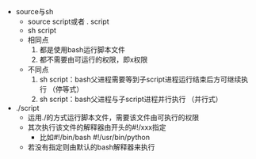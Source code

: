 * source与sh
    * source script或者 . script
    * sh script
    * 相同点
        1. 都是使用bash运行脚本文件
        2. 都不需要由可运行的权限，即x权限
    * 不同点
        1. sh script：bash父进程需要等到子script进程运行结束后方可继续执行 （停等式）
        2. sh script：bash父进程与子script进程并行执行  （并行式）
* ./script
    * 运用./的方式运行脚本文件，需要该文件由可执行的权限
    * 其次执行该文件的解释器由开头的#!/xxx指定
        * 比如#!/bin/bash   #!/usr/bin/python
    * 若没有指定则由默认的bash解释器来执行
        
    